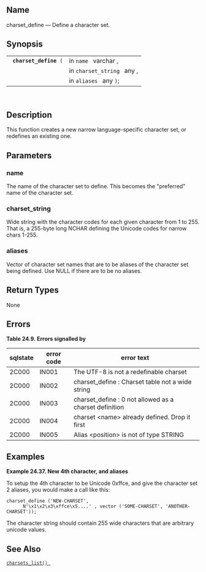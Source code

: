 <div>

<div>

</div>

<div>

## Name

charset_define — Define a character set.

</div>

<div>

## Synopsis

<div>

|                             |                            |
|-----------------------------|----------------------------|
| ` `**`charset_define`**` (` | in `name ` varchar ,       |
|                             | in `charset_string ` any , |
|                             | in `aliases ` any `)`;     |

<div>

 

</div>

</div>

</div>

<div>

## Description

This function creates a new narrow language-specific character set, or
redefines an existing one.

</div>

<div>

## Parameters

<div>

### name

The name of the character set to define. This becomes the "preferred"
name of the character set.

</div>

<div>

### charset_string

Wide string with the character codes for each given character from 1 to
255. That is, a 255-byte long NCHAR defining the Unicode codes for
narrow chars 1-255.

</div>

<div>

### aliases

Vector of character set names that are to be aliases of the character
set being defined. Use NULL if there are to be no aliases.

</div>

</div>

<div>

## Return Types

None

</div>

<div>

## Errors

<div>

**Table 24.9. Errors signalled by**

<div>

| sqlstate                              | error code                            | error text                                                                             |
|---------------------------------------|---------------------------------------|----------------------------------------------------------------------------------------|
| <span class="errorcode">2C000 </span> | <span class="errorcode">IN001 </span> | <span class="errortext">The UTF-8 is not a redefinable charset </span>                 |
| <span class="errorcode">2C000 </span> | <span class="errorcode">IN002 </span> | <span class="errortext">charset_define : Charset table not a wide string </span>       |
| <span class="errorcode">2C000 </span> | <span class="errorcode">IN003 </span> | <span class="errortext">charset_define : 0 not allowed as a charset definition </span> |
| <span class="errorcode">2C000 </span> | <span class="errorcode">IN004 </span> | <span class="errortext">charset \<name\> already defined. Drop it first </span>        |
| <span class="errorcode">2C000 </span> | <span class="errorcode">IN005 </span> | <span class="errortext">Alias \<position\> is not of type STRING </span>               |

</div>

</div>

  

</div>

<div>

## Examples

<div>

**Example 24.37. New 4th character, and aliases**

<div>

To setup the 4th character to be Unicode 0xffce, and give the character
set 2 aliases, you would make a call like this:

``` programlisting
charset_define ('NEW-CHARSET',
      N'\x1\x2\x3\xffce\x5....' , vector ('SOME-CHARSET', 'ANOTHER-CHARSET'));
```

The character string should contain 255 wide characters that are
arbitrary unicode values.

</div>

</div>

  

</div>

<div>

## See Also

<a href="fn_charsets_list.html" class="link" title="charsets_list"><code
class="function">charsets_list() </code></a>

</div>

</div>
